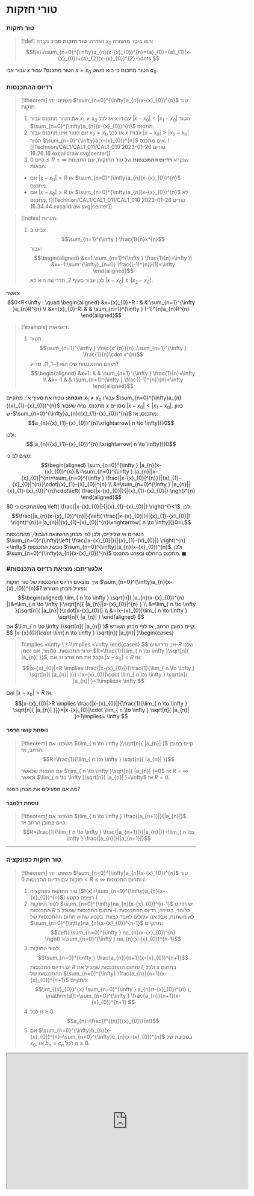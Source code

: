 # טורי חזקות

### טור חזקות
>[!def] הגדרה:
**טור חזקות** סביב נקודה ${x}_{0}$ הוא ביטוי מהצורה: 
$$f(x)=\sum_{n=0}^{\infty}a_{n}(x-{x}_{0})^{n}={a}_{0}+{a}_{1}(x-{x}_{0})+{a}_{2}(x-{x}_{0})^{2}+\dots $$

עבור אלו $x$ הטור מתכנס? עבור $x={x}_{0}$ הטור מתכנס כי הוא פשוט ${a}_{0}$.

### רדיוס ההתכנסות
>[!theorem] משפט:
>יהי $\sum_{n=0}^{\infty}a_{n}(x-{x}_{0})^{n}$ טור חזקות.
>1. אם הטור מתכנס עבור ${x}_{1}\neq {x}_{0}$ אז לכל $x$ עבורו $|x-{x}_{0}|<|{x}_{1}-{x}_{0}|$ הטור $\sum_{n=0}^{\infty}a_{n}(x-{x}_{0})^{n}$ מתכנס.
>2. אם הטור אינו מתכנס עבור ${x}_{2}\neq {x}_{0}$ אז לכל $x$ עבורו $|x-{x}_{0}|>|{x}_{2}-{x}_{0}|$ הטור $\sum_{n=0}^{\infty}a(x-{x}_{0})^{n}$ אינו מתכנס.
>	![[Technion/CAL1/CAL1_011/CAL1_010 טורים 2023-01-26 16.26.16.excalidraw.svg|center]]
>3. קיים $0\leq R\leq \infty$ שנקרא **רדיוס ההתכנסות** של טור החזקות, עם התכונות הבאות:
>	- אם $|x-{x}_{0}|<R$ אז $\sum_{n=0}^{\infty}a_{n}(x-{x}_{0})^{n}$ מתכנס.
>	- אם $|x-{x}_{0}|>R$ אז $\sum_{n=0}^{\infty}a_{n}(x-{x}_{0})^{n}$ לא מתכנס.
>	![[Technion/CAL1/CAL1_011/CAL1_010 טורים 2023-01-26 16.34.44.excalidraw.svg|center]]


>[!notes] הערות:
>1. נביט ב:
>	$$\sum_{n=1}^{\infty } \frac{1}{n}x^{n}$$
>	עבור:
>	$$\begin{aligned}
&x=1:\sum_{n=1}^{\infty } \frac{1}{n}=\infty  \\
&x=-1:\sum^{\infty}_{n=0} \frac{(-1)^{n}}{1}<\infty  
\end{aligned}$$
>	לכן עבור סעיף 2, הדרישה היא לא $|x-{x}_{0}|\geq|{x}_{2}-{x}_{0}|$.

כאשר:
$$0<R<\infty : \quad \begin{aligned}
&x={x}_{0}+R : &  &  \sum_{n=1}^{\infty }a_{n}R^{n} \\
&x={x}_{0}-R:  &  & \sum_{n=1}^{\infty } (-1)^{n}a_{n}R^{n} 
\end{aligned}$$

>[!example] דוגמאות:
>1. הטור:
>	$$\sum_{n=1}^{\infty } \frac{x^{n}}{n}=\sum_{n=1}^{\infty } \frac{1}{n}\cdot x^{n}$$
>	תחום ההתכנסות שלו הוא $[-1,1)$. מדוע?
>	$$\begin{aligned}
&x=1: &  & \sum_{n=1}^{\infty } \frac{1}{n}=\infty  \\
&x=-1 &  & \sum_{n=1}^{\infty } \frac{(-1)^{n}}{n}<\infty 
\end{aligned}$$

**הוכחה:**
נוכיח את סעיף א':
מתקיים ${x}_{1}\neq {x}_{0}$ עבורו $\sum_{n=0}^{\infty}a_{n}({x}_{1}-{x}_{0})^{n}$ מתכנס. נניח שעבור $x$ מסויים $|x-{x}_{0}|<|{x}_{1}-{x}_{0}|$. כיוון ש-$\sum_{n=0}^{\infty}a_{n}({x}_{1}-{x}_{0})^{n}$ מתכנס, אז:
$$a_{n}({x}_{1}-{x}_{0})^{n}\xrightarrow[ n \to \infty]{}0$$

ולכן:
$$|a_{n}({x}_{1}-{x}_{0})^{n}|\xrightarrow[ n \to \infty]{}0$$

נשים לב כי:
$$\begin{aligned}
\sum_{n=0}^{\infty } |a_{n}(x-{x}_{0})^{n}|&=\sum_{n=0}^{\infty } |a_{n}||x-{x}_{0}|^{n}=\sum_{n=0}^{\infty } \frac{|x-{x}_{0}|^{n}}{|{x}_{1}-{x}_{0}|^{n}}\cdot|{x}_{1}-{x}_{0}|^{n} \\
&=\sum_{n=0}^{\infty } |a_{n}||{x}_{1}-{x}_{0}|^{n}\cdot\left( \frac{|x-{x}_{0}|}{|{x}_{1}-{x}_{0}|} \right)^{n}
\end{aligned}$$
מתקיים כי $0\leq \left( \frac{|x-{x}_{0}|}{|{x}_{1}-{x}_{0}|} \right)^{}<1$.
לכן:
$$\frac{|a_{n}(x-{x}_{0})^{n}|}{\left( \frac{|x-{x}_{0}|}{|{x}_{1}-{x}_{0}|} \right)^{n}}=|a_{n}||{x}_{1}-{x}_{0}|^{n}\xrightarrow[ n \to \infty]{}0=L$$

הטורים אי שליליים, ולכן לפי מבחן ההשוואה הגבולי, מהתכנסות $\sum_{n=0}^{\infty}\left( \frac{|x-{x}_{0}|}{|{x}_{1}-{x}_{0}|} \right)^{n}<\infty$ נובעת התכנסות $\sum_{n=0}^{\infty}|a_{n}(x-{x}_{0})^{n}$.
ולכן $\sum_{n=0}^{\infty}a_{n}(x-{x}_{0})^{n}$ מתכנס בהחלט ובפרט מתכנס.
$\blacksquare$

### #אלגוריתם: מציאת רדיוס התכנסות
איך מוצאים רדיוס התכנסות של טור חזקות $\sum_{n=0}^{\infty}a_{n}(x-{x}_{0})^{n}$? נפעיל מבחן השורש:
$$\begin{aligned}
\lim_{ n \to \infty } \sqrt[n]{ |a_{n}(x-{x}_{0})^{n} |}&=\lim_{ n \to \infty } \sqrt[n]{ |a_{n}||x-{x}_{0}|^{n} } \\
&=\lim_{ n \to \infty }(\sqrt[n]{ |a_{n}| }\cdot|x-{x}_{0}|) \\
&=|x-{x}_{0}|\lim_{ n \to \infty } \sqrt[n]{ |a_{n}| }
\end{aligned} $$
אם $\lim_{ n \to \infty }\sqrt[n]{ |a_{n|} }$ קיים במובן הרחב, אז לפי מבחן השורש:
$$
|x-{x}_{0}|\cdot \lim_{ n \to \infty } \sqrt[n]{ |a_{n}| }\begin{cases}
>1\implies =\infty \\
<1\implies <\infty 
\end{cases}
$$
אז, נדרוש ש-$R$ שלנו יגרור התכנסות. כלומר, אם נסמן $R=\frac{1}{\lim_{ n \to \infty }\sqrt[n]{ |a_{n}| }}$, נקבל את מה שרצינו:
אם $|x-{x}_{0}|<R$ אז:
$$|x-{x}_{0}|<R \implies \frac{|x-{x}_{0}|}{\frac{1}{\lim_{ n \to \infty } \sqrt[n]{ |a_{n}| }}}=|x-{x}_{0}|\cdot \lim_{ n \to \infty } \sqrt[n]{ |a_{n}| }<1\implies< \infty $$

ואם $|x-{x}_{0}|>R$ אז:
$$|x-{x}_{0}|>R \implies \frac{|x-{x}_{0}|}{\frac{1}{\lim_{ n \to \infty } \sqrt[n]{ |a_{n}| }}}=|x-{x}_{0}|\cdot \lim_{ n \to \infty } \sqrt[n]{ |a_{n}| }>1\implies= \infty $$

#### נוסחת קושי הדמר
>[!theorem] משפט:
>אם $\lim_{ n \to \infty }\sqrt[n]{ |a_{n}| }$ קיים במובן הרחב, אז:
>$$R=\frac{1}{\lim_{ n \to \infty } \sqrt[n]{ |a_{n}| }}$$
>
>עם ההבנה שכאשר $\lim_{ n \to \infty }\sqrt[n]{ |a_{n}| }=0$ אז $R=\infty$ וכאשר $\lim_{ n \to \infty }\sqrt[n]{ |a_{n}| }=\infty$ אז $R=0$.

מה אם מפעילים את מבחן המנה?
#### נוסחת דלמבר
>[!theorem] משפט:
>אם $\lim_{ n \to \infty } \frac{|a_{n+1}|}{|a_{n}|}$ קיים במובן הרחב אז:
>$$R=\frac{1}{\lim_{ n \to \infty } \frac{|a_{n+1}|}{|a_{n}|}}=\lim_{ n \to \infty } \frac{|a_{n}|}{|a_{n+1}|}$$

---

###  טור חזקות כפונקציה
>[!theorem] משפט:
>יהי $\sum_{n=0}^{\infty}a_{n}(x-{x}_{0})^{n}$ טור חזקות עם רדיוס התכנסות $0<R\leq \infty$ ותחום התכנסות $I$.
>1. טור החזקות כפונקציה ($f(x)=\sum_{n=0}^{\infty}a_{n}(x-{x}_{0})^{n}$) רציפה בקטע $I$.
>2. לטור החזקות $\sum_{n=0}^{\infty}na_{n}(x-{x}_{0})^{n-1}$ יש רדיוס התכנסות $R$ ותחום התכנסות שמוכל ב-$I$. כלומר, בגזירה, רדיוס ההתכנסות לא משתנה, אבל אנו עלולים לאבד קצוות.
>בקטע שהוא תחום ההתכנסות של $\sum_{n=0}^{\infty}na_{n}(x-{x}_{0})^{n-1}$ מתקיים:
>	$$\left( \sum_{n=0}^{\infty } na_{n}(x-{x}_{0})^{n} \right)'=\sum_{n=0}^{\infty } na_{n}(x-{x}_{0})^{n-1}$$
>3. לטור החזקות:
>	$$\sum_{n=0}^{\infty } \frac{a_{n}}{n+1}(x-{x}_{0})^{n+1}$$
>	יש רדיוס התכנסות $R$ ותחום ההתכנסות שמכיל את $I$, ולכל $x$ בתחום ההתכנסות של $\sum_{n=0}^{\infty} \frac{a_{n}}{n+1}(x-{x}_{0})^{n+1}$ מתקיים:
>	$$\int_{{x}_{0}}^{x} \sum_{n=0}^{\infty } a_{n}(t-{x}_{0})^{n} \, \mathrm{d}t=\sum_{n=0}^{\infty }  \frac{a_{n}}{n+1}(x-{x}_{0})^{n+1} $$
>4. לכל $n\geq 0$:
>	$$a_{n}=\frac{f^{(n)}({x}_{0})}{n!}$$
>5. אם $\sum_{n=0}^{\infty}b_{n}(x-{x}_{0})^{n}=\sum_{n=0}^{\infty}c_{n}(x-{x}_{0})^{n}$ בסביבה של ${x}_{0}$, אז $b_{n}=c_{n}$ לכל $n\geq 0$.


<center>
<iframe width=640 height=360 src="https://www.youtube.com/embed/83exawMU9Fg"></iframe>
</center>
